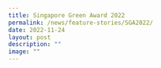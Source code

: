 ```yaml
---
title: Singapore Green Award 2022
permalink: /news/feature-stories/SGA2022/
date: 2022-11-24
layout: post
description: ""
image: ""
---
```

